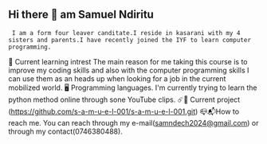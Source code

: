  ## Hi there 👋 am Samuel Ndiritu
     I am a form four leaver canditate.I reside in kasarani with my 4 sisters and parents.I have recently joined the IYF to learn computer programming.
🎯 Current learning intrest
     The main reason for me taking this course is to improve my coding skills and also with the computer programming skills I can use them as an heads up when looking for a job in the current mobilized world.
  🖥️ Programming languages.
      I'm currently trying to learn the python method online through sone YouTube clips.
  ☄️💾 Current project
     (https://github.com/s-a-m-u-e-l-001/s-a-m-u-e-l-001.git)
 📪📬How to reach me.
   You can reach through my e-mail(samndech2024@gmail.com) or through my contact(0746380488).
